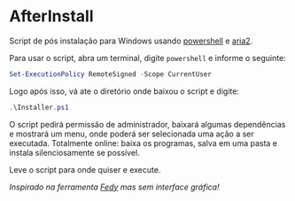 # AfterInstall

Script de pós instalação para Windows usando [powershell](https://docs.microsoft.com/pt-br/powershell/scripting/overview?view=powershell-7.2) e [aria2](https://aria2.github.io/).

Para usar o script, abra um terminal, digite ```powershell``` e informe o seguinte:

```powershell
Set-ExecutionPolicy RemoteSigned -Scope CurrentUser
``` 
Logo após isso, vá ate o diretório onde baixou o script e digite:

```powershell
.\Installer.ps1
```
O script pedirá permissão de administrador, baixará algumas dependências e mostrará um menu, onde poderá ser selecionada uma ação a ser executada.
Totalmente online: baixa os programas, salva em uma pasta e instala silenciosamente se possível.

Leve o script para onde quiser e execute.

*Inspirado na ferramenta [Fedy](https://github.com/rpmfusion-infra/fedy) mas sem interface gráfica!*

 
 
 
 
 
